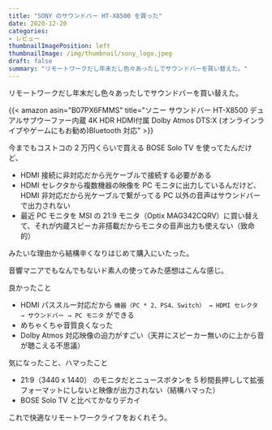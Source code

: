 ```yaml
---
title: "SONY のサウンドバー HT-X8500 を買った"
date: 2020-12-20
categories:
- レビュー
thumbnailImagePosition: left
thumbnailImage: /img/thumbnail/sony_logo.jpeg
draft: false
summary: "リモートワークだし年末だし色々あったしでサウンドバーを買い替えた。"
---
```


リモートワークだし年末だし色々あったしでサウンドバーを買い替えた。

{{< amazon asin="B07PX6FMMS" title="ソニー サウンドバー HT-X8500 デュアルサブウーファー内蔵 4K HDR HDMI付属 Dolby Atmos DTS:X (オンラインライブやゲームにもお勧め)Bluetooth 対応" >}}

今までもコストコの 2 万円くらいで買える BOSE Solo TV を使ってたんだけど、

* HDMI 接続に非対応だから光ケーブルで接続する必要がある
* HDMI セレクタから複数機器の映像を PC モニタに出力しているんだけど、HDMI 非対応だから光ケーブルで繋がってる PC 以外の音声はサウンドバーで出力されない
* 最近 PC モニタを MSI の 21:9 モニタ（Optix MAG342CQRV）に買い替えて、それが内蔵スピーカ非搭載だからモニタの音声出力も使えない（致命的）

みたいな理由から結構辛くなりはじめて購入にいたった。

音響マニアでもなんでもないド素人の使ってみた感想はこんな感じ。

良かったこと

* HDMI パススルー対応だから `機器（PC * 2、PS4、Switch） → HDMI セレクタ → サウンドバー → PC モニタ` ができる
* めちゃくちゃ音質良くなった
* Dolby Atmos 対応映像の迫力がすごい（天井にスピーカー無いのに上から音が聴こえる不思議）

気になったこと、ハマったこと

* 21:9（3440 x 1440） のモニタだとニュースボタンを 5 秒間長押しして拡張フォーマットにしないと映像が出力されない（結構ハマった）
* BOSE Solo TV と比べてかなりデカイ

これで快適なリモートワークライフをおくれそう。